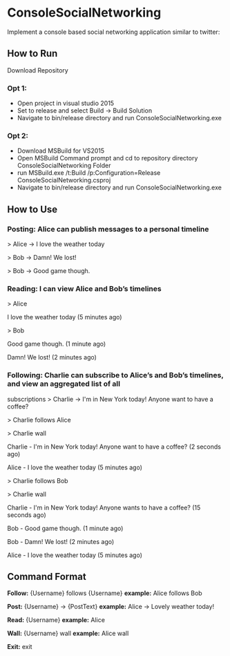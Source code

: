 # ConsoleSocialNetworking
Implement a console based social networking application similar to twitter:
## How to Run 
Download Repository
### Opt 1: 
- Open project in visual studio 2015 
- Set to release and select Build -> Build Solution
- Navigate to bin/release directory and run ConsoleSocialNetworking.exe
### Opt 2:
- Download MSBuild for VS2015 
- Open MSBuild Command prompt and cd to repository directory ConsoleSocialNetworking Folder
- run MSBuild.exe /t:Build /p:Configuration=Release ConsoleSocialNetworking.csproj
- Navigate to bin/release directory and run ConsoleSocialNetworking.exe
## How to Use
### Posting: Alice can publish messages to a personal timeline
\> Alice -> I love the weather today

\> Bob -> Damn! We lost!

\> Bob -> Good game though.
### Reading: I can view Alice and Bob’s timelines
\> Alice

I love the weather today (5 minutes ago)

\> Bob

Good game though. (1 minute ago)

Damn! We lost! (2 minutes ago)
### Following: Charlie can subscribe to Alice’s and Bob’s timelines, and view an aggregated list of all
subscriptions
\> Charlie -> I'm in New York today! Anyone want to have a coffee?

\> Charlie follows Alice

\> Charlie wall

Charlie - I'm in New York today! Anyone want to have a coffee? (2 seconds ago)

Alice - I love the weather today (5 minutes ago)

\> Charlie follows Bob

\> Charlie wall

Charlie - I'm in New York today! Anyone wants to have a coffee? (15 seconds ago)

Bob - Good game though. (1 minute ago)

Bob - Damn! We lost! (2 minutes ago)

Alice - I love the weather today (5 minutes ago)

## Command Format
**Follow:** {Username} follows {Username} **example:** Alice follows Bob

**Post:** {Username} -> {PostText} **example:** Alice -> Lovely weather today!

**Read:** {Username} **example:** Alice

**Wall:** {Username} wall **example:** Alice wall

**Exit:** exit
